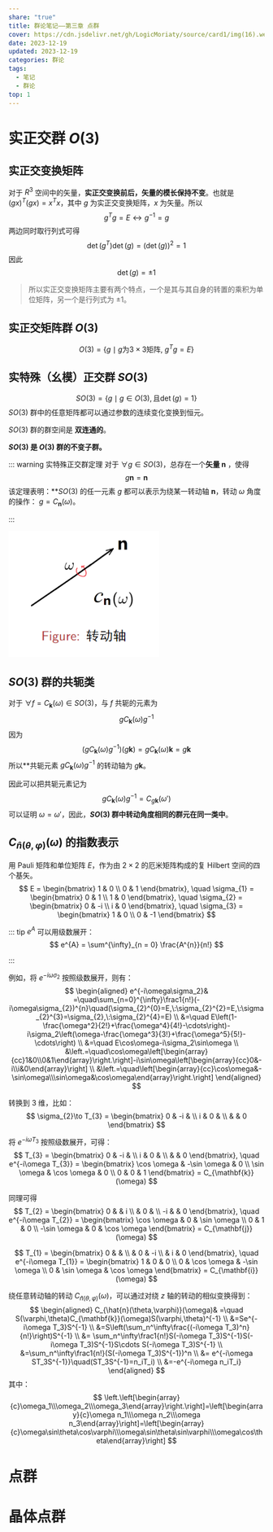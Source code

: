 ```yaml
---
share: "true"
title: 群论笔记——第三章 点群
cover: https://cdn.jsdelivr.net/gh/LogicMoriaty/source/card1/img(16).webp
date: 2023-12-19
updated: 2023-12-19
categories: 群论
tags:
  - 笔记
  - 群论
top: 1
---
```

# 实正交群 $O(3)$
## 实正交变换矩阵

对于 $R^{3}$ 空间中的矢量，**实正交变换前后，矢量的模长保持不变**。也就是 $(gx)^{T}(gx) = x^{T}x$，其中 $g$ 为实正交变换矩阵，$x$ 为矢量。所以
$$
g^{T}g = E  \leftrightarrow g ^{-1} = g
$$
两边同时取行列式可得
$$
\det (g^{T})\det(g) = (\det(g))^{2} = 1
$$
因此
$$
\det(g) =\pm 1
$$

>所以实正交变换矩阵主要有两个特点，一个是其与其自身的转置的乘积为单位矩阵，另一个是行列式为 $\pm 1$。
## 实正交矩阵群 $O(3)$

$$
O(3)=\{g\mid g \text{为}3\times3\text{矩阵},\:g^Tg=E\}
$$


## 实特殊（幺模）正交群 $SO(3)$

$$
SO(3)=\{g\mid g \in O(3), \text{且} \det(g) = 1\}
$$
$SO(3)$ 群中的任意矩阵都可以通过参数的连续变化变换到恒元。

$SO(3)$ 群的群空间是 **双连通的**。

**$SO(3)$ 是 $O(3)$ 群的不变子群。**

::: warning 实特殊正交群定理
对于 $\forall g \in SO(3)$，总存在一个**矢量 $\mathbf{n}$** ，使得
$$
g \mathbf{n} = \mathbf{n}
$$
该定理表明：**$SO(3)$ 的任一元素 $g$ 都可以表示为绕某一转动轴 $\mathbf{n}$，转动 $\omega$ 角度的操作： $g = C_{\mathbf{n}}(\omega)$。

:::

![300](../../source/images/Group-theory-chapter-3.png)


## $SO(3)$ 群的共轭类
对于 $\forall f= C_{\mathbf{k}}(\omega)\in SO(3)$，与 $f$ 共轭的元素为
$$
gC_{\mathbf{k}}(\omega)g ^{-1}
$$
因为
$$
(gC_{\mathbf{k}}(\omega)g ^{-1})(g\mathbf{k}) = gC_{\mathbf{k}}(\omega )\mathbf{k} =g\mathbf{k} 
$$
所以**共轭元素 $gC_{\mathbf{k}}(\omega) g ^{-1}$ 的转动轴为 $g \mathbf{k}$。

因此可以把共轭元素记为
$$
gC_{\mathbf{k}}(\omega)g ^{-1} = C_{g\mathbf{k}}(\omega')
$$
可以证明 $\omega = \omega'$，因此，**$SO(3)$ 群中转动角度相同的群元在同一类中**。





## $C_{\hat{n}(\theta,\varphi)}(\omega)$ 的指数表示

用 Pauli 矩阵和单位矩阵 $E$，作为由 $2\times 2$ 的厄米矩阵构成的复 Hilbert 空间的四个基矢。
$$
E = \begin{bmatrix}
1 & 0  \\
0 & 1
\end{bmatrix}, \quad \sigma_{1} = \begin{bmatrix}
0 & 1 \\
1 & 0
\end{bmatrix}, \quad \sigma_{2} = \begin{bmatrix}
0 & -i  \\
i & 0 
\end{bmatrix}, \quad \sigma_{3} = \begin{bmatrix}
1 & 0 \\
0 & -1
\end{bmatrix}
$$

::: tip
$e^{A}$ 可以用级数展开：
$$
e^{A} = \sum^{\infty}_{n = 0} \frac{A^{n}}{n!}
$$

:::

例如，将 $e^{-i \omega \sigma_{2}}$ 按照级数展开，则有：
$$
\begin{aligned}
e^{-i\omega\sigma_2}& =\quad\sum_{n=0}^{\infty}\frac1{n!}(-i\omega\sigma_{2})^{n}\quad(\sigma_{2}^{0}=E,\:\sigma_{2}^{2}=E,\:\sigma_{2}^{3}=\sigma_{2},\:\sigma_{2}^{4}=E)  \\
&=\quad E\left(1-\frac{\omega^2}{2!}+\frac{\omega^4}{4!}-\cdots\right)-i\sigma_2\left(\omega-\frac{\omega^3}{3!}+\frac{\omega^5}{5!}-\cdots\right) \\
&=\quad E\cos\omega-i\sigma_2\sin\omega  \\
&\left.=\quad\cos\omega\left[\begin{array}{cc}1&0\\0&1\end{array}\right.\right]-i\sin\omega\left[\begin{array}{cc}0&-i\\i&0\end{array}\right] \\
&\left.=\quad\left[\begin{array}{cc}\cos\omega&-\sin\omega\\\sin\omega&\cos\omega\end{array}\right.\right]
\end{aligned}
$$

转换到 3 维，比如：
$$
\sigma_{2}\to T_{3} = \begin{bmatrix}
0 & -i &  \\
i & 0 &  \\
 &  & 0
\end{bmatrix}
$$

将 $e^{-i\omega T_{3}}$ 按照级数展开，可得：
$$
T_{3} = \begin{bmatrix}
0 & -i &  \\
i & 0 &  \\
 &  & 0
\end{bmatrix}, \quad e^{-i\omega T_{3}} = \begin{bmatrix}
\cos \omega  & -\sin \omega  & 0 \\
\sin \omega & \cos \omega & 0 \\
0 & 0 & 1
\end{bmatrix} = C_{\mathbf{k}}(\omega)
$$

同理可得
$$
T_{2} = \begin{bmatrix}
0 &  & i  \\
 & 0 &  \\
-i &  & 0
\end{bmatrix}, \quad e^{-i\omega T_{2}} = \begin{bmatrix}
\cos \omega  &  0 & \sin \omega \\
0 & 1 &  0 \\
-\sin \omega  & 0 & \cos \omega
\end{bmatrix} = C_{\mathbf{j}}(\omega)
$$

$$
T_{1} = \begin{bmatrix}
0 &  &  \\
 & 0 & -i  \\
 & i & 0
\end{bmatrix}, \quad e^{-i\omega T_{1}} = \begin{bmatrix}
  1 & 0 & 0 \\
0 & \cos \omega & -\sin \omega \\
0 & \sin \omega & \cos \omega
\end{bmatrix} = C_{\mathbf{i}}(\omega)
$$

绕任意转动轴的转动 $C_{\hat{n}(\theta,\varphi)}(\omega)$，可以通过对绕 $z$ 轴的转动的相似变换得到：
$$
\begin{aligned}
C_{\hat{n}(\theta,\varphi)}(\omega)& =\quad S(\varphi,\theta)C_{\mathbf{k}}(\omega)S(\varphi,\theta)^{-1}  \\
&=Se^{-i\omega T_3}S^{-1} \\
&=S\left(\sum_n^\infty\frac{(-i\omega T_3)^n}{n!}\right)S^{-1} \\
&= \sum_n^\infty\frac1{n!}S(-i\omega T_3)S^{-1}S(-i\omega T_3)S^{-1}S\cdots S(-i\omega T_3)S^{-1}  \\
&=\sum_n^\infty\frac1{n!}(S(-i\omega T_3)S^{-1})^n \\
&= e^{-i\omega ST_3S^{-1}}\quad(ST_3S^{-1}=n_iT_i) \\
&=-e^{-i\omega n_iT_i}
\end{aligned}
$$
其中：
$$
\left.\left[\begin{array}{c}\omega_1\\\omega_2\\\omega_3\end{array}\right.\right]=\left[\begin{array}{c}\omega n_1\\\omega n_2\\\omega n_3\end{array}\right]=\left[\begin{array}{c}\omega\sin\theta\cos\varphi\\\omega\sin\theta\sin\varphi\\\omega\cos\theta\end{array}\right]
$$

# 点群


# 晶体点群